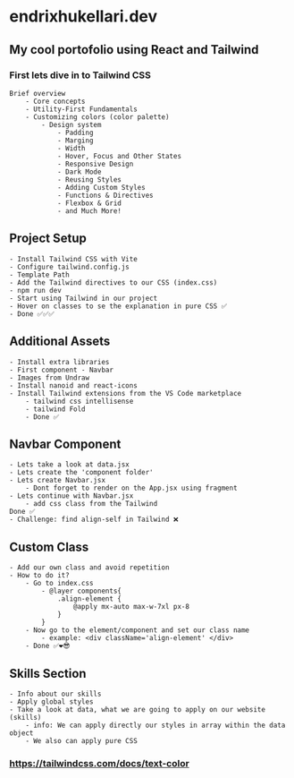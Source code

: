 # endrixhukellari.dev

## My cool portofolio using React and Tailwind

### First lets dive in to Tailwind CSS
    Brief overview
        - Core concepts
        - Utility-First Fundamentals
        - Customizing colors (color palette)
            - Design system
                - Padding
                - Marging
                - Width
                - Hover, Focus and Other States
                - Responsive Design
                - Dark Mode
                - Reusing Styles
                - Adding Custom Styles
                - Functions & Directives
                - Flexbox & Grid
                - and Much More!

## Project Setup
    - Install Tailwind CSS with Vite
    - Configure tailwind.config.js
    - Template Path
    - Add the Tailwind directives to our CSS (index.css)
    - npm run dev
    - Start using Tailwind in our project
    - Hover on classes to se the explanation in pure CSS ✅
    - Done ✅✅✅

## Additional Assets
    - Install extra libraries
    - First component - Navbar
    - Images from Undraw
    - Install nanoid and react-icons
    - Install Tailwind extensions from the VS Code marketplace
        - tailwind css intellisense
        - tailwind Fold
        - Done ✅

## Navbar Component
    - Lets take a look at data.jsx
    - Lets create the 'component folder'
    - Lets create Navbar.jsx
        - Dont forget to render on the App.jsx using fragment
    - Lets continue with Navbar.jsx
        - add css class from the Tailwind
    Done ✅
    - Challenge: find align-self in Tailwind ❌

## Custom Class 
    - Add our own class and avoid repetition
    - How to do it?
        - Go to index.css
            - @layer components{
                .align-element {
                    @apply mx-auto max-w-7xl px-8
                }
            }
        - Now go to the element/component and set our class name
            - example: <div className='align-element' </div>
        - Done ✅❤️😎

## Skills Section
    - Info about our skills
    - Apply global styles
    - Take a look at data, what we are going to apply on our website (skills)
        - info: We can apply directly our styles in array within the data object
        - We also can apply pure CSS


### https://tailwindcss.com/docs/text-color
